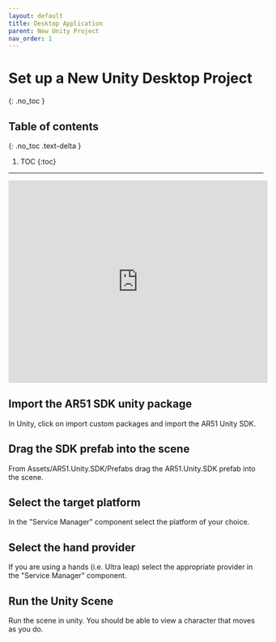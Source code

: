 ```yaml
---
layout: default
title: Desktop Application
parent: New Unity Project
nav_order: 1
---
```


# Set up a New Unity Desktop Project
{: .no_toc }

## Table of contents
{: .no_toc .text-delta }

1. TOC
{:toc}

---

<iframe width="512" height="400" src="https://www.youtube.com/embed/rsN7I83gimU" frameborder="0" allowfullscreen></iframe>

## Import the AR51 SDK unity package
In Unity, click on import custom packages and import the AR51 Unity SDK.

## Drag the SDK prefab into the scene

From Assets/AR51.Unity.SDK/Prefabs drag the AR51.Unity.SDK prefab into the scene.

## Select the target platform
In the "Service Manager" component select the platform of your choice.

## Select the hand provider
If you are using a hands (i.e. Ultra leap) select the appropriate provider in the "Service Manager" component.

## Run the Unity Scene
Run the scene in unity. 
You should be able to view a character that moves as you do.
